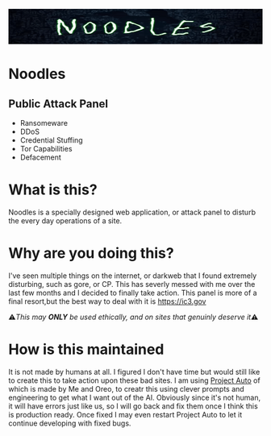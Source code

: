 <img style="height: 5em; width: 100%;" src="./assets/banner.gif"></a>

# Noodles
## Public Attack Panel
- Ransomeware
- DDoS
- Credential Stuffing
- Tor Capabilities
- Defacement

# What is this?
Noodles is a specially designed web application, or attack panel to disturb the every day operations of a site.

# Why are you doing this?
I've seen multiple things on the internet, or darkweb that I found extremely disturbing, such as gore, or CP.  This has severly messed with me over the last few months and I decided to finally take action.  This panel is more of a final resort,but the best way to deal with it is https://ic3.gov

⚠️*This may **ONLY** be used ethically, and on sites that genuinly deserve it*⚠️

# How is this maintained
It is not made by humans at all.  I figured I don't have time but would still like to create this to take action upon these bad sites.  I am using [Project Auto](https://discord.gg/GEkyGWAPge) of which is made by Me and Oreo, to creatr this using clever prompts and engineering to get what I want out of the AI.  Obviously since it's not human, it will have errors just like us, so I will go back and fix them once I think this is production ready. Once fixed I may even restart Project Auto to let it continue developing with fixed bugs.
